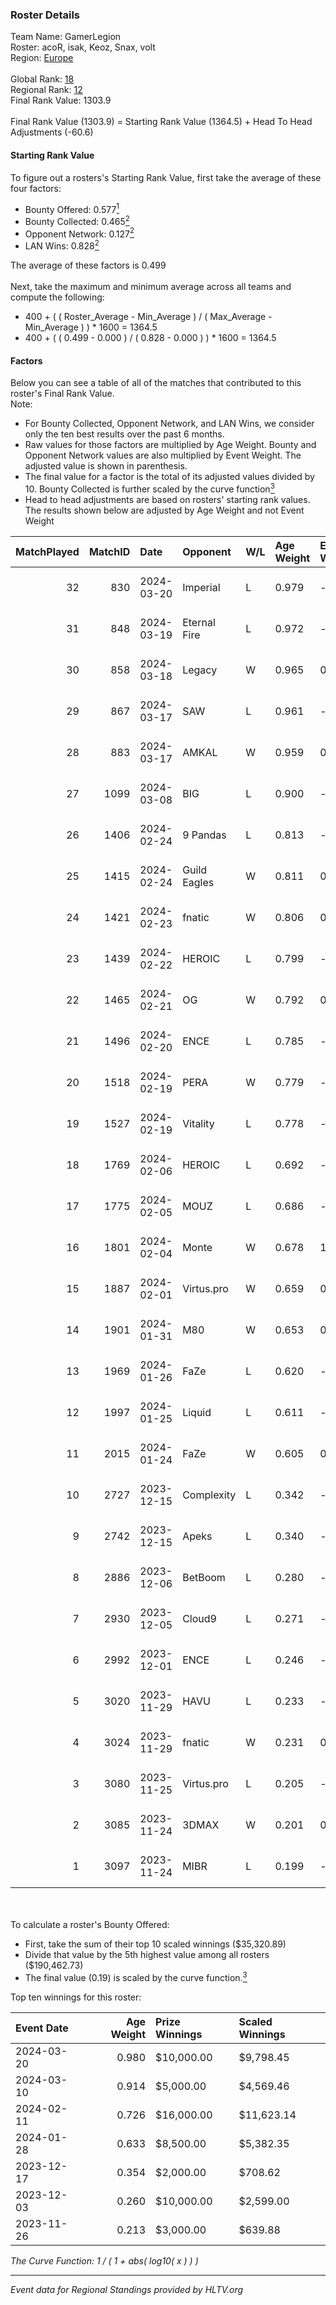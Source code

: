### Roster Details<br />
Team Name: GamerLegion<br />
Roster: acoR, isak, Keoz, Snax, volt<br />
Region: [Europe]( ../standings_europe.md)<br />
<br />
Global Rank: [18](../standings_global.md)<br />
Regional Rank: [12]( ../standings_europe.md)<br />
Final Rank Value:  1303.9<br />
<br />
Final Rank Value (1303.9) = Starting Rank Value (1364.5) + Head To Head Adjustments (-60.6)<br />

#### Starting Rank Value<br />
To figure out a rosters's Starting Rank Value, first take the average of these four factors:<br />
- Bounty Offered: 0.577[<sup>1</sup>](#table2)
- Bounty Collected: 0.465[<sup>2</sup>](#table1)
- Opponent Network: 0.127[<sup>2</sup>](#table1)
- LAN Wins: 0.828[<sup>2</sup>](#table1)

The average of these factors is 0.499<br />
<br />
Next, take the maximum and minimum average across all teams and compute the following:<br />
- 400 + ( ( Roster_Average - Min_Average ) / ( Max_Average - Min_Average ) ) * 1600 = 1364.5
- 400 + ( ( 0.499 - 0.000 ) / ( 0.828 - 0.000 ) ) * 1600 = 1364.5


#### Factors<br />
Below you can see a table of all of the matches that contributed to this roster's Final Rank Value.<br />
Note:<br />

- For Bounty Collected, Opponent Network, and LAN Wins, we consider only the ten best results over the past 6 months.
- Raw values for those factors are multiplied by Age Weight. Bounty and Opponent Network values are also multiplied by Event Weight. The adjusted value is shown in parenthesis.
- The final value for a factor is the total of its adjusted values divided by 10. Bounty Collected is further scaled by the curve function[<sup>3</sup>](#curveFunction)
- Head to head adjustments are based on rosters' starting rank values. The results shown below are adjusted by Age Weight and not Event Weight
<span id="table1"></span><br />


| MatchPlayed | MatchID | Date       | Opponent     | W/L | Age Weight | Event Weight | Bounty Collected | Opponent Network | LAN Wins  | H2H Adjustment | Participating Roster         |
| -: | -: | :- | :- | :- | :- | :- | :- | :- | :- | -: | :- |
|          32 |     830 | 2024-03-20 | Imperial     | L   | 0.979      | -            | -                | -                | -         |          -5.89 | acoR, isak, Keoz, Snax, volt |
|          31 |     848 | 2024-03-19 | Eternal Fire | L   | 0.972      | -            | -                | -                | -         |          -4.49 | acoR, isak, Keoz, Snax, volt |
|          30 |     858 | 2024-03-18 | Legacy       | W   | 0.965      | 0.143        | 0.055 (0.008)    | 0.501 (0.069)    | 1 (0.965) |           7.68 | acoR, isak, Keoz, Snax, volt |
|          29 |     867 | 2024-03-17 | SAW          | L   | 0.961      | -            | -                | -                | -         |         -15.16 | acoR, isak, Keoz, Snax, volt |
|          28 |     883 | 2024-03-17 | AMKAL        | W   | 0.959      | 0.143        | 0.051 (0.007)    | 0.703 (0.096)    | 1 (0.959) |           4.55 | acoR, isak, Keoz, Snax, volt |
|          27 |    1099 | 2024-03-08 | BIG          | L   | 0.900      | -            | -                | -                | -         |         -18.71 | acoR, isak, Keoz, Snax, volt |
|          26 |    1406 | 2024-02-24 | 9 Pandas     | L   | 0.813      | -            | -                | -                | -         |         -20.08 | acoR, isak, Keoz, Snax, volt |
|          25 |    1415 | 2024-02-24 | Guild Eagles | W   | 0.811      | 0.143        | 0.046 (0.005)    | 0.727 (0.084)    | 1 (0.811) |           3.63 | acoR, isak, Keoz, Snax, volt |
|          24 |    1421 | 2024-02-23 | fnatic       | W   | 0.806      | 0.143        | 0.240 (0.028)    | 0.624 (0.072)    | 1 (0.806) |           4.24 | acoR, isak, Keoz, Snax, volt |
|          23 |    1439 | 2024-02-22 | HEROIC       | L   | 0.799      | -            | -                | -                | -         |          -5.62 | acoR, isak, Keoz, Snax, volt |
|          22 |    1465 | 2024-02-21 | OG           | W   | 0.792      | 0.143        | 0.497 (0.056)    | 0.553 (0.063)    | 1 (0.792) |           9.74 | acoR, isak, Keoz, Snax, volt |
|          21 |    1496 | 2024-02-20 | ENCE         | L   | 0.785      | -            | -                | -                | -         |         -11.44 | acoR, isak, Keoz, Snax, volt |
|          20 |    1518 | 2024-02-19 | PERA         | W   | 0.779      | -            | -                | -                | 1 (0.779) |           1.49 | acoR, isak, Keoz, Snax, volt |
|          19 |    1527 | 2024-02-19 | Vitality     | L   | 0.778      | -            | -                | -                | -         |          -2.00 | acoR, isak, Keoz, Snax, volt |
|          18 |    1769 | 2024-02-06 | HEROIC       | L   | 0.692      | -            | -                | -                | -         |          -5.04 | acoR, isak, Keoz, Snax, volt |
|          17 |    1775 | 2024-02-05 | MOUZ         | L   | 0.686      | -            | -                | -                | -         |          -1.41 | acoR, isak, Keoz, Snax, volt |
|          16 |    1801 | 2024-02-04 | Monte        | W   | 0.678      | 1.000        | 0.236 (0.160)    | 0.598 (0.405)    | 1 (0.678) |           6.32 | acoR, isak, Keoz, Snax, volt |
|          15 |    1887 | 2024-02-01 | Virtus.pro   | W   | 0.659      | 0.143        | 0.530 (0.050)    | 0.605 (0.057)    | 1 (0.659) |          17.61 | acoR, isak, Keoz, Snax, volt |
|          14 |    1901 | 2024-01-31 | M80          | W   | 0.653      | 0.143        | 0.087 (0.008)    | -                | 1 (0.653) |           2.80 | acoR, isak, Keoz, Snax, volt |
|          13 |    1969 | 2024-01-26 | FaZe         | L   | 0.620      | -            | -                | -                | -         |          -0.50 | acoR, isak, Keoz, Snax, volt |
|          12 |    1997 | 2024-01-25 | Liquid       | L   | 0.611      | -            | -                | -                | -         |         -12.46 | acoR, isak, Keoz, Snax, volt |
|          11 |    2015 | 2024-01-24 | FaZe         | W   | 0.605      | 0.581        | 1.000 (0.351)    | 0.737 (0.259)    | 1 (0.605) |          18.59 | acoR, isak, Keoz, Snax, volt |
|          10 |    2727 | 2023-12-15 | Complexity   | L   | 0.342      | -            | -                | -                | -         |          -4.60 | acoR, aNdu, isak, Keoz, Snax |
|           9 |    2742 | 2023-12-15 | Apeks        | L   | 0.340      | -            | -                | -                | -         |          -6.76 | acoR, aNdu, isak, Keoz, Snax |
|           8 |    2886 | 2023-12-06 | BetBoom      | L   | 0.280      | -            | -                | -                | -         |          -5.73 | acoR, isak, Keoz, Snax, volt |
|           7 |    2930 | 2023-12-05 | Cloud9       | L   | 0.271      | -            | -                | -                | -         |          -1.06 | acoR, isak, Keoz, Snax, volt |
|           6 |    2992 | 2023-12-01 | ENCE         | L   | 0.246      | -            | -                | -                | -         |          -7.42 | acoR, isak, Keoz, Snax, volt |
|           5 |    3020 | 2023-11-29 | HAVU         | L   | 0.233      | -            | -                | -                | -         |          -7.00 | acoR, isak, Keoz, Snax, volt |
|           4 |    3024 | 2023-11-29 | fnatic       | W   | 0.231      | 0.589        | 0.240 (0.033)    | 0.624 (0.085)    | -         |           1.21 | acoR, isak, Keoz, Snax, volt |
|           3 |    3080 | 2023-11-25 | Virtus.pro   | L   | 0.205      | -            | -                | -                | -         |          -1.15 | acoR, isak, Keoz, Snax, volt |
|           2 |    3085 | 2023-11-24 | 3DMAX        | W   | 0.201      | 0.500        | -                | 0.801 (0.080)    | -         |           0.81 | acoR, isak, Keoz, Snax, volt |
|           1 |    3097 | 2023-11-24 | MIBR         | L   | 0.199      | -            | -                | -                | -         |          -2.76 | acoR, isak, Keoz, Snax, volt |

<br />
<span id="table2"></span><br />
To calculate a roster's Bounty Offered:<br />

- First, take the sum of their top 10 scaled winnings ($35,320.89)
- Divide that value by the 5th highest value among all rosters ($190,462.73)
- The final value (0.19) is scaled by the curve function.[<sup>3</sup>](#curveFunction)

Top ten winnings for this roster:<br />

| Event Date | Age Weight | Prize Winnings | Scaled Winnings |
| :- | -: | :- | :- |
| 2024-03-20 |      0.980 | $10,000.00     | $9,798.45       |
| 2024-03-10 |      0.914 | $5,000.00      | $4,569.46       |
| 2024-02-11 |      0.726 | $16,000.00     | $11,623.14      |
| 2024-01-28 |      0.633 | $8,500.00      | $5,382.35       |
| 2023-12-17 |      0.354 | $2,000.00      | $708.62         |
| 2023-12-03 |      0.260 | $10,000.00     | $2,599.00       |
| 2023-11-26 |      0.213 | $3,000.00      | $639.88         |


<span id="curveFunction"></span>_The Curve Function: 1 / ( 1 + abs( log10( x ) ) )_<br />

---
_Event data for Regional Standings provided by HLTV.org_<br />
